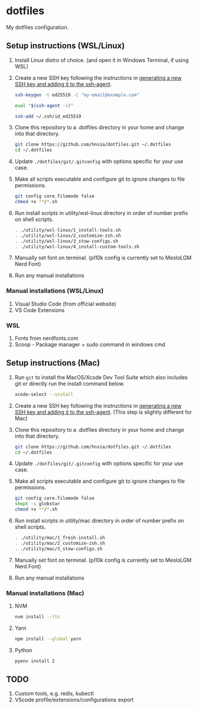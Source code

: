 # dotfiles
My dotfiles configuration.

## Setup instructions (WSL/Linux)
1. Install Linux distro of choice. (and open it in Windows Terminal, if using WSL) 

1. Create a new SSH key following the instructions in [generating a new SSH key and adding it to the ssh-agent](https://docs.github.com/en/authentication/connecting-to-github-with-ssh/generating-a-new-ssh-key-and-adding-it-to-the-ssh-agent).

    ```bash
    ssh-keygen -t ed25519 -C "my-email@example.com"
    ```

    ```bash
    eval "$(ssh-agent -s)"
    ```

    ```bash
    ssh-add ~/.ssh/id_ed25519
    ```


1. Clone this repository to a .dotfiles directory in your home and change into that directory.
    ```bash
    git clone https://github.com/hnsia/dotfiles.git ~/.dotfiles
    cd ~/.dotfiles
    ```

1. Update `./dotfiles/git/.gitconfig` with options specific for your use case.

1. Make all scripts executable and configure git to ignore changes to file permissions.
    ```bash
    git config core.filemode false
    chmod +x **/*.sh
    ```

1. Run install scripts in utility/wsl-linux directory in order of number prefix on shell scripts.
    ```bash
    . ./utility/wsl-linux/1_install-tools.sh
    . ./utility/wsl-linux/2_customize-zsh.sh
    . ./utility/wsl-linux/3_stow-configs.sh
    . ./utility/wsl-linux/4_install-custom-tools.sh
    ```

1. Manually set font on terminal. (pl10k config is currently set to MesloLGM Nerd Font)

1. Run any manual installations

### Manual installations (WSL/Linux)
1. Visual Studio Code (from official website)
2. VS Code Extensions

### WSL
1. Fonts from nerdfonts.com
1. Scoop - Package manager + sudo command in windows cmd

## Setup instructions (Mac)
1. Run `git` to install the MacOS/Xcode Dev Tool Suite which also includes git or directly run the install command below.
    ```bash
    xcode-select --install
    ```

1. Create a new SSH key following the instructions in [generating a new SSH key and adding it to the ssh-agent](https://docs.github.com/en/authentication/connecting-to-github-with-ssh/generating-a-new-ssh-key-and-adding-it-to-the-ssh-agent). (This step is slightly different for Mac)

1. Clone this repository to a .dotfiles directory in your home and change into that directory.
    ```bash
    git clone https://github.com/hnsia/dotfiles.git ~/.dotfiles
    cd ~/.dotfiles
    ```

1. Update `./dotfiles/git/.gitconfig` with options specific for your use case.

1. Make all scripts executable and configure git to ignore changes to file permissions.
    ```bash
    git config core.filemode false
    shopt -s globstar
    chmod +x **/*.sh
    ```

1. Run install scripts in utility/mac directory in order of number prefix on shell scripts.
    ```bash
    . ./utility/mac/1_fresh-install.sh
    . ./utility/mac/2_customize-zsh.sh
    . ./utility/mac/3_stow-configs.sh
    ```

1. Manually set font on terminal. (pl10k config is currently set to MesloLGM Nerd Font)

1. Run any manual installations
    

### Manual installations (Mac)
1. NVM
    ```bash
    nvm install --lts
    ```

1. Yarn
    ```bash
    npm install --global yarn
    ```

1. Python
    ```bash
    pyenv install 2
    ```

## TODO
1. Custom tools, e.g. redis, kubectl
2. VScode profile/extensions/configurations export